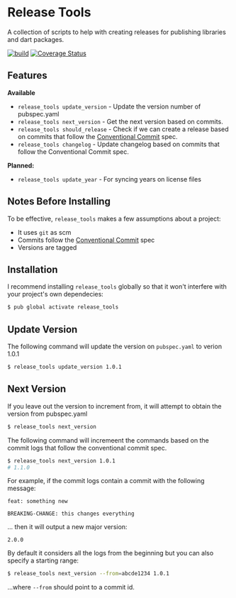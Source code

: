 # Release Tools

A collection of scripts to help with creating releases for publishing libraries and dart packages.


[![build](https://github.com/asartalo/release_tools/actions/workflows/ci.yml/badge.svg)](https://github.com/asartalo/conventional/actions/workflows/ci.yml) [![Coverage Status](https://coveralls.io/repos/github/asartalo/release_tools/badge.svg?branch=main)](https://coveralls.io/github/asartalo/release_tools?branch=main)

## Features

**Available**

- `release_tools update_version` - Update the version number of pubspec.yaml
- `release_tools next_version` - Get the next version based on commits.
- `release_tools should_release` - Check if we can create a release based on commits that follow the [Conventional Commit](https://www.conventionalcommits.org/) spec.
- `release_tools changelog` - Update changelog based on commits that follow the Conventional Commit spec.

**Planned:**

- `release_tools update_year` - For syncing years on license files

## Notes Before Installing

To be effective, `release_tools` makes a few assumptions about a project:

- It uses `git` as scm
- Commits follow the [Conventional Commit](https://www.conventionalcommits.org/) spec
- Versions are tagged


## Installation

I recommend installing `release_tools` globally so that it won't interfere with your project's own dependecies:

```sh
$ pub global activate release_tools
```

## Update Version

The following command will update the version on `pubspec.yaml` to verion 1.0.1

```sh
$ release_tools update_version 1.0.1
```

## Next Version

If you leave out the version to increment from, it will attempt to obtain the version from pubspec.yaml

```sh
$ release_tools next_version
```

The following command will incremeent the commands based on the commit logs that follow the conventional commit spec.

```sh
$ release_tools next_version 1.0.1
# 1.1.0
```

For example, if the commit logs contain a commit with the following message:

```
feat: something new

BREAKING-CHANGE: this changes everything
```

... then it will output a new major version:
```
2.0.0
```

By default it considers all the logs from the beginning but you can also specify a starting range:

```sh
$ release_tools next_version --from=abcde1234 1.0.1
```

...where `--from` should point to a commit id.
```